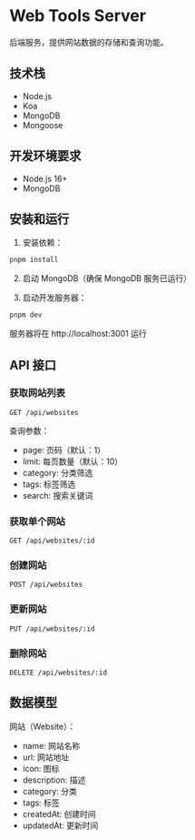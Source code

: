 # Web Tools Server

后端服务，提供网站数据的存储和查询功能。

## 技术栈

- Node.js
- Koa
- MongoDB
- Mongoose

## 开发环境要求

- Node.js 16+
- MongoDB

## 安装和运行

1. 安装依赖：
```bash
pnpm install
```

2. 启动 MongoDB（确保 MongoDB 服务已运行）

3. 启动开发服务器：
```bash
pnpm dev
```

服务器将在 http://localhost:3001 运行

## API 接口

### 获取网站列表
```
GET /api/websites
```

查询参数：
- page: 页码（默认：1）
- limit: 每页数量（默认：10）
- category: 分类筛选
- tags: 标签筛选
- search: 搜索关键词

### 获取单个网站
```
GET /api/websites/:id
```

### 创建网站
```
POST /api/websites
```

### 更新网站
```
PUT /api/websites/:id
```

### 删除网站
```
DELETE /api/websites/:id
```

## 数据模型

网站（Website）：
- name: 网站名称
- url: 网站地址
- icon: 图标
- description: 描述
- category: 分类
- tags: 标签
- createdAt: 创建时间
- updatedAt: 更新时间
